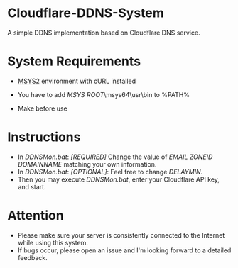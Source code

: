 # Cloudflare-DDNS-System
A simple DDNS implementation based on Cloudflare DNS service.

# System Requirements
* [MSYS2](http://www.msys2.org/) environment with cURL installed

 * You have to add *MSYS ROOT*\msys64\usr\bin to %PATH%
 * Make before use

# Instructions
* In *DDNSMon.bat*: *[REQUIRED]* Change the value of *EMAIL* *ZONEID* *DOMAINNAME* matching your own information.
* In *DDNSMon.bat*: *[OPTIONAL]*: Feel free to change *DELAYMIN*.
* Then you may execute *DDNSMon.bat*, enter your Cloudflare API key, and start.

# Attention
* Please make sure your server is consistently connected to the Internet while using this system.
* If bugs occur, please open an issue and I'm looking forward to a detailed feedback.

